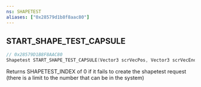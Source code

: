 ```yaml
---
ns: SHAPETEST
aliases: ["0x28579d1b8f8aac80"]
---
```

## START_SHAPE_TEST_CAPSULE

```c
// 0x28579D1B8F8AAC80
Shapetest START_SHAPE_TEST_CAPSULE(Vector3 scrVecPos, Vector3 scrVecEndPos, float fRadius, int LOSFlags, Entity entity, int Options);
```

Returns SHAPETEST_INDEX of 0 if it fails to create the shapetest request (there is a limit to the number that can be in the system)


